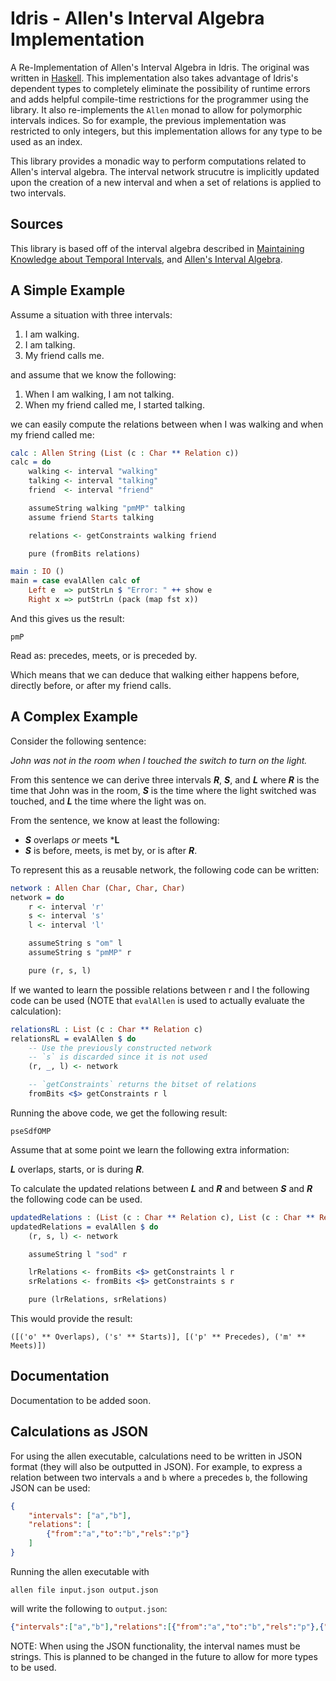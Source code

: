 # Idris - Allen's Interval Algebra Implementation

A Re-Implementation of Allen's Interval Algebra in Idris. The original was written in [Haskell](https://github.com/archaversine/allen#readme).
This implementation also takes advantage of Idris's dependent types to completely eliminate the possibility of runtime errors and adds helpful compile-time restrictions for the programmer using the library. It also re-implements the `Allen` monad to allow for 
polymorphic intervals indices. So for example, the previous implementation was restricted to only integers, but this implementation allows for any type to be used as an index.

This library provides a monadic way to perform computations related to Allen's interval algebra. The interval network strucutre is implicitly updated upon the creation of a new interval and when a set of relations is applied to two intervals.

## Sources 

This library is based off of the interval algebra described in
[Maintaining Knowledge about Temporal Intervals](https://cse.unl.edu/~choueiry/Documents/Allen-CACM1983.pdf), 
and [Allen's Interval Algebra](https://www.ics.uci.edu/~alspaugh/cls/shr/allen.html).

## A Simple Example 

Assume a situation with three intervals:

1. I am walking.
2. I am talking.
3. My friend calls me.

and assume that we know the following:

1. When I am walking, I am not talking.
2. When my friend called me, I started talking.

we can easily compute the relations between when I was walking and when my friend called me:

```idris
calc : Allen String (List (c : Char ** Relation c))
calc = do 
    walking <- interval "walking"
    talking <- interval "talking"
    friend  <- interval "friend"

    assumeString walking "pmMP" talking
    assume friend Starts talking

    relations <- getConstraints walking friend

    pure (fromBits relations)

main : IO ()
main = case evalAllen calc of 
    Left e  => putStrLn $ "Error: " ++ show e
    Right x => putStrLn (pack (map fst x))
```

And this gives us the result:

```
pmP
```

Read as: precedes, meets, or is preceded by.

Which means that we can deduce that walking either happens before, directly before, or after my friend calls.

## A Complex Example

Consider the following sentence:

*John was not in the room when I touched the switch to turn on the light.*
 
From this sentence we can derive three intervals ***R***, ***S***, and ***L*** where
***R*** is the time that John was in the room, ***S*** is the time where the light 
switched was touched, and ***L*** the time where the light was on. 

From the sentence, we know at least the following:

- ***S*** overlaps *or* meets ***L**
- ***S*** is before, meets, is met by, or is after ***R***.

To represent this as a reusable network, the following code can be written:

```idris 
network : Allen Char (Char, Char, Char)
network = do 
    r <- interval 'r'
    s <- interval 's'
    l <- interval 'l'

    assumeString s "om" l
    assumeString s "pmMP" r

    pure (r, s, l)
```

If we wanted to learn the possible relations between r and l the following code 
can be used (NOTE that `evalAllen` is used to actually evaluate the calculation):

```idris
relationsRL : List (c : Char ** Relation c)
relationsRL = evalAllen $ do 
    -- Use the previously constructed network
    -- `s` is discarded since it is not used
    (r, _, l) <- network

    -- `getConstraints` returns the bitset of relations
    fromBits <$> getConstraints r l
```

Running the above code, we get the following result:

```
pseSdfOMP
```

Assume that at some point we learn the following extra information:

***L*** overlaps, starts, or is during ***R***.

To calculate the updated relations between ***L*** and ***R*** and between 
***S*** and ***R*** the following code can be used.

```idris
updatedRelations : (List (c : Char ** Relation c), List (c : Char ** Relation c))
updatedRelations = evalAllen $ do 
    (r, s, l) <- network

    assumeString l "sod" r

    lrRelations <- fromBits <$> getConstraints l r 
    srRelations <- fromBits <$> getConstraints s r

    pure (lrRelations, srRelations)
```

This would provide the result:

```
([('o' ** Overlaps), ('s' ** Starts)], [('p' ** Precedes), ('m' ** Meets)])
```

## Documentation 

Documentation to be added soon.

## Calculations as JSON 

For using the allen executable, calculations need to be written in JSON format (they will also be outputted in JSON).
For example, to express a relation between two intervals `a` and `b` where `a` precedes `b`, the following JSON can be used:

```json
{
    "intervals": ["a","b"],
    "relations": [
        {"from":"a","to":"b","rels":"p"}
    ]
}
```

Running the allen executable with 

```
allen file input.json output.json
```

will write the following to `output.json`:

```json
{"intervals":["a","b"],"relations":[{"from":"a","to":"b","rels":"p"},{"from":"b","to":"a","rels":"P"}]}
```

NOTE: When using the JSON functionality, the interval names must be strings. This is planned to be changed in the future to allow 
for more types to be used.